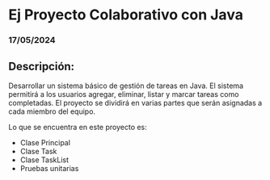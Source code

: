 # Ej Proyecto Colaborativo con Java
### 17/05/2024


## Descripción:
Desarrollar un sistema básico de gestión de tareas en Java. El sistema permitirá a los usuarios agregar, eliminar, listar y marcar tareas como completadas. El proyecto se dividirá en varias partes que serán asignadas a cada miembro del equipo.

Lo que se encuentra en este proyecto es:
- Clase Principal
- Clase Task
- Clase TaskList
- Pruebas unitarias